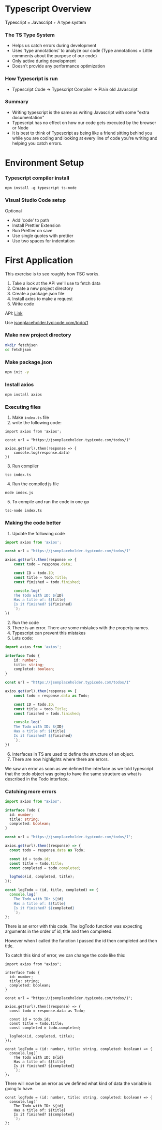 # Typescript Overview

Typescript = Javascript + A type system

### The TS Type System
- Helps us catch errors during development
- Uses 'type annotations' to analyze our code (Type annotations = Little comments about the purpose of our code)
- Only active during development
- Doesn't provide any performance optimization

### How Typescript is run
- Typescript Code -> Typescript Compiler -> Plain old Javascript

### Summary
- Writing typescript is the same as writing Javascript with some "extra documentation"
- Typescript has no effect on how our code gets executed by the browser or Node
- It is best to think of Typescript as being like a friend sitting behind you while you are coding and looking at every line of code you're writing and helping you catch errors.

# Environment Setup

### Typescript compiler install

```
npm install -g typescript ts-node
```

### Visual Studio Code setup

Optional
- Add 'code' to path
- Install Prettier Extension
- Run Prettier on save
- Use single quotes with prettier
- Use two spaces for indentation

# First Application

This exercise is to see roughly how TSC works.

1. Take a look at the API we'll use to fetch data
2. Create a new project directory
3. Create a package.json file
4. Install axios to make a request
5. Write code

API: [Link](jsonplaceholder.typicode.com)

Use [jsonplaceholder.typicode.com/todo/1](https://jsonplaceholder.typicode.com/todos/1)

### Make new project directory
```bash
mkdir fetchjson
cd fetchjson
```

### Make package.json
```bash
npm init -y
```

### Install axios
```bash
npm install axios
```

### Executing files
1. Make `index.ts` file
2. write the following code:
```
import axios from 'axios';

const url = "https://jsonplaceholder.typicode.com/todos/1"

axios.get(url).then(response => {
    console.log(response.data)
})
```
3. Run compiler
```
tsc index.ts
```
4. Run the compiled js file
``` 
node index.js
```
5. To compile and run the code in one go
```
tsc-node index.ts
```

### Making the code better

1. Update the following code
```typescript
import axios from 'axios';

const url = "https://jsonplaceholder.typicode.com/todos/1"

axios.get(url).then(response => {
    const todo = response.data;

    const ID = todo.ID;
    const title = todo.Title;
    const finished = todo.finished;

    console.log(`
    The Todo with ID: ${ID}
    Has a title of: ${title}
    Is it finished? ${finished}
    `);
})
```

2. Run the code
3. There is an error. There are some mistakes with the property names. 
4. Typescript can prevent this mistakes
5. Lets code:
```typescript
import axios from 'axios';

interface Todo {
    id: number;
    title: string;
    completed: boolean;
}

const url = "https://jsonplaceholder.typicode.com/todos/1"

axios.get(url).then(response => {
    const todo = response.data as Todo;

    const ID = todo.ID;
    const title = todo.Title;
    const finished = todo.finished;

    console.log(`
    The Todo with ID: ${ID}
    Has a title of: ${title}
    Is it finished? ${finished}
    `);
})
```

6. Interfaces in TS are used to define the structure of an object.
7. There are now highlights where there are errors. 

We saw an error as soon as we defined the interface as we told typescript that the todo object was going to have the same structure as what is described in the Todo interface.

### Catching more errors
```typescript
import axios from "axios";

interface Todo {
  id: number;
  title: string;
  completed: boolean;
}

const url = "https://jsonplaceholder.typicode.com/todos/1";

axios.get(url).then((response) => {
  const todo = response.data as Todo;

  const id = todo.id;
  const title = todo.title;
  const completed = todo.completed;

  logTodo(id, completed, title);
});

const logTodo = (id, title, completed) => {
  console.log(`
    The Todo with ID: ${id}
    Has a title of: ${title}
    Is it finished? ${completed}
    `);
};
```

There is an error with this code. 
The logTodo function was expecting arguments in the order of id, title and then completed.


However when I called the function I passed the id then completed and then title.


To catch this kind of error, we can change the code like this:

```
import axios from "axios";

interface Todo {
  id: number;
  title: string;
  completed: boolean;
}

const url = "https://jsonplaceholder.typicode.com/todos/1";

axios.get(url).then((response) => {
  const todo = response.data as Todo;

  const id = todo.id;
  const title = todo.title;
  const completed = todo.completed;

  logTodo(id, completed, title);
});

const logTodo = (id: number, title: string, completed: boolean) => {
  console.log(`
    The Todo with ID: ${id}
    Has a title of: ${title}
    Is it finished? ${completed}
    `);
};
```

There will now be an error as we defined what kind of data the variable is going to have.

```
const logTodo = (id: number, title: string, completed: boolean) => {
  console.log(`
    The Todo with ID: ${id}
    Has a title of: ${title}
    Is it finished? ${completed}
    `);
};
```